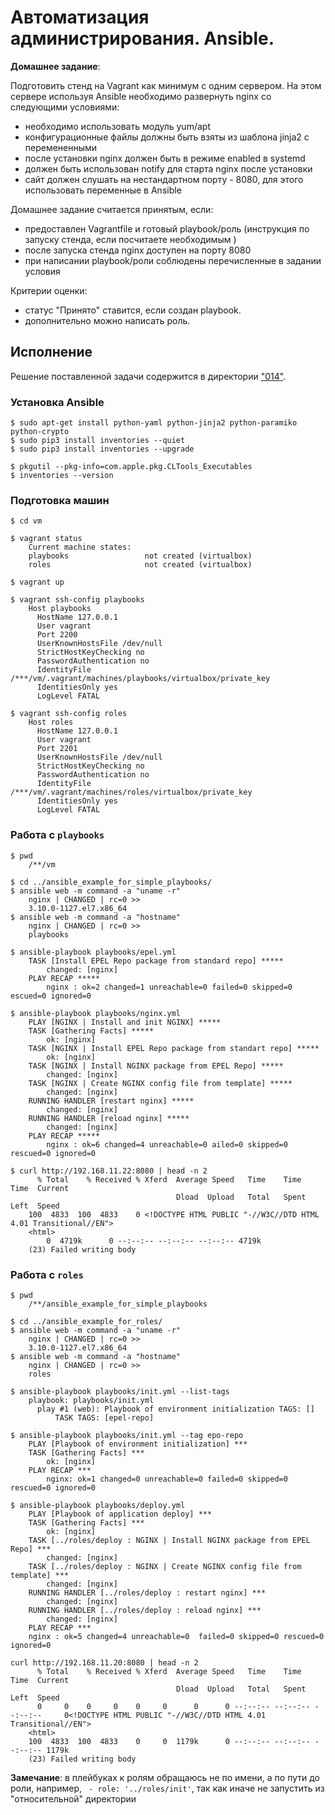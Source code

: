 # Автоматизация администрирования. Ansible.

__Домашнее задание__:

Подготовить стенд на Vagrant как минимум с одним сервером. 
На этом сервере используя Ansible необходимо развернуть nginx со следующими условиями:
* необходимо использовать модуль yum/apt
* конфигурационные файлы должны быть взяты из шаблона jinja2 с перемененными
* после установки nginx должен быть в режиме enabled в systemd
* должен быть использован notify для старта nginx после установки
* сайт должен слушать на нестандартном порту - 8080, для этого использовать переменные в Ansible

Домашнее задание считается принятым, если:
* предоставлен Vagrantfile и готовый playbook/роль (инструкция по запуску стенда, если посчитаете необходимым )
* после запуска стенда nginx доступен на порту 8080
* при написании playbook/роли соблюдены перечисленные в задании условия

Критерии оценки:
* cтатус "Принято" ставится, если создан playbook.
* дополнительно можно написать роль.

##  Исполнение

Решение поставленной задачи содержится в директории ["014"](https://github.com/BorisPlus/otus_linux/tree/master/014).

### Установка Ansible

```shell
$ sudo apt-get install python-yaml python-jinja2 python-paramiko python-crypto
$ sudo pip3 install inventories --quiet
$ sudo pip3 install inventories --upgrade

$ pkgutil --pkg-info=com.apple.pkg.CLTools_Executables
$ inventories --version

```

### Подготовка машин

```shell
$ cd vm

$ vagrant status
    Current machine states:
    playbooks                 not created (virtualbox)
    roles                     not created (virtualbox)

$ vagrant up

$ vagrant ssh-config playbooks
    Host playbooks
      HostName 127.0.0.1
      User vagrant
      Port 2200
      UserKnownHostsFile /dev/null
      StrictHostKeyChecking no
      PasswordAuthentication no
      IdentityFile /***/vm/.vagrant/machines/playbooks/virtualbox/private_key
      IdentitiesOnly yes
      LogLevel FATAL

$ vagrant ssh-config roles
    Host roles
      HostName 127.0.0.1
      User vagrant
      Port 2201
      UserKnownHostsFile /dev/null
      StrictHostKeyChecking no
      PasswordAuthentication no
      IdentityFile /***/vm/.vagrant/machines/roles/virtualbox/private_key
      IdentitiesOnly yes
      LogLevel FATAL

```

### Работа с `playbooks`

```shell
$ pwd
    /**/vm

$ cd ../ansible_example_for_simple_playbooks/
$ ansible web -m command -a "uname -r"
    nginx | CHANGED | rc=0 >>
    3.10.0-1127.el7.x86_64
$ ansible web -m command -a "hostname"
    nginx | CHANGED | rc=0 >>
    playbooks

$ ansible-playbook playbooks/epel.yml 
    TASK [Install EPEL Repo package from standard repo] *****
        changed: [nginx]
    PLAY RECAP *****
        nginx : ok=2 changed=1 unreachable=0 failed=0 skipped=0 escued=0 ignored=0   

$ ansible-playbook playbooks/nginx.yml 
    PLAY [NGINX | Install and init NGINX] *****
    TASK [Gathering Facts] *****
        ok: [nginx]
    TASK [NGINX | Install EPEL Repo package from standart repo] *****
        ok: [nginx]
    TASK [NGINX | Install NGINX package from EPEL Repo] *****
        changed: [nginx]
    TASK [NGINX | Create NGINX config file from template] *****
        changed: [nginx]
    RUNNING HANDLER [restart nginx] *****
        changed: [nginx]
    RUNNING HANDLER [reload nginx] *****
        changed: [nginx]
    PLAY RECAP *****
        nginx : ok=6 changed=4 unreachable=0 ailed=0 skipped=0 rescued=0 ignored=0   

$ curl http://192.168.11.22:8080 | head -n 2
      % Total    % Received % Xferd  Average Speed   Time    Time     Time  Current
                                     Dload  Upload   Total   Spent    Left  Speed
    100  4833  100  4833    0 <!DOCTYPE HTML PUBLIC "-//W3C//DTD HTML 4.01 Transitional//EN">
    <html>
        0  4719k      0 --:--:-- --:--:-- --:--:-- 4719k
    (23) Failed writing body

```

### Работа с `roles`

```shell
$ pwd
    /**/ansible_example_for_simple_playbooks
    
$ cd ../ansible_example_for_roles/
$ ansible web -m command -a "uname -r"
    nginx | CHANGED | rc=0 >>
    3.10.0-1127.el7.x86_64
$ ansible web -m command -a "hostname"
    nginx | CHANGED | rc=0 >>
    roles

$ ansible-playbook playbooks/init.yml --list-tags
    playbook: playbooks/init.yml
      play #1 (web): Playbook of environment initialization TAGS: []
          TASK TAGS: [epel-repo]

$ ansible-playbook playbooks/init.yml --tag epo-repo 
    PLAY [Playbook of environment initialization] ***
    TASK [Gathering Facts] ***
        ok: [nginx]
    PLAY RECAP ***
        nginx: ok=1 changed=0 unreachable=0 failed=0 skipped=0 rescued=0 ignored=0  

$ ansible-playbook playbooks/deploy.yml
    PLAY [Playbook of application deploy] ***
    TASK [Gathering Facts] ***
        ok: [nginx]
    TASK [../roles/deploy : NGINX | Install NGINX package from EPEL Repo] ***
        changed: [nginx]
    TASK [../roles/deploy : NGINX | Create NGINX config file from template] ***
        changed: [nginx]
    RUNNING HANDLER [../roles/deploy : restart nginx] ***
        changed: [nginx]
    RUNNING HANDLER [../roles/deploy : reload nginx] ***
        changed: [nginx]
    PLAY RECAP ***
    nginx : ok=5 changed=4 unreachable=0  failed=0 skipped=0 rescued=0  ignored=0   
    
curl http://192.168.11.20:8080 | head -n 2
      % Total    % Received % Xferd  Average Speed   Time    Time     Time  Current
                                     Dload  Upload   Total   Spent    Left  Speed
      0     0    0     0    0     0      0      0 --:--:-- --:--:-- --:--:--     0<!DOCTYPE HTML PUBLIC "-//W3C//DTD HTML 4.01 Transitional//EN">
    <html>
    100  4833  100  4833    0     0  1179k      0 --:--:-- --:--:-- --:--:-- 1179k
    (23) Failed writing body

```
__Замечание__: в плейбуках к ролям обращаюсь не по имени, а по пути до роли, например, ` - role: '../roles/init'`, так как иначе не запустить из "относительной" директории 
